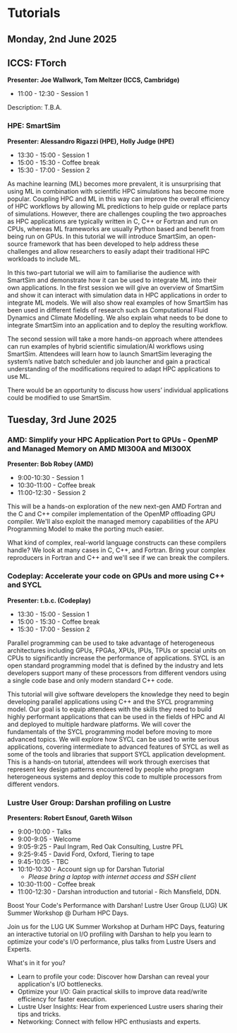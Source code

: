 # Tutorials


## Monday, 2nd June 2025 

<!-- ### ICCS: FTorch
<a label="ftorch" /> -->
### <h2 id="ftorch">ICCS: FTorch</h2>

**Presenter: Joe Wallwork, Tom Meltzer (ICCS, Cambridge)**
- 11:00 - 12:30 - Session 1

Description: T.B.A.


### HPE: SmartSim
<a label="SmartSim" />

**Presenter: Alessandro Rigazzi (HPE), Holly Judge (HPE)**
- 13:30 - 15:00 - Session 1
- 15:00 - 15:30 - Coffee break 
- 15:30 - 17:00 - Session 2

As machine learning (ML) becomes more prevalent, it is unsurprising that using ML in combination with scientific HPC simulations has become more popular. Coupling HPC and ML in this way can improve the overall efficiency of HPC workflows by allowing ML predictions to help guide or replace parts of simulations.
However, there are challenges coupling the two approaches as HPC applications are typically written in C, C++ or Fortran and run on CPUs, whereas ML frameworks are usually Python based and benefit from being run on GPUs. In this tutorial we will introduce SmartSim, an open-source framework that has been developed to help address these challenges and allow researchers to easily adapt their traditional HPC workloads to include ML.  
 
In this two-part tutorial we will aim to familiarise the audience with SmartSim and demonstrate how it can be used to integrate ML into their own applications. In the first session we will give an overview of SmartSim and show it can interact with simulation data in HPC applications in order to integrate ML models. We will also show real examples of how SmartSim has been used in different fields of research such as Computational Fluid Dynamics and Climate Modelling. We also explain what needs to be done to integrate SmartSim into an application and to deploy the resulting workflow. 
 
The second session will take a more hands-on approach where attendees can run examples of hybrid scientific simulation/AI workflows using SmartSim.  Attendees will learn how to launch SmartSim leveraging the system’s native batch scheduler and job launcher and gain a practical understanding of the modifications required to adapt HPC applications to use ML.  
 
There would be an opportunity to discuss how users’ individual applications could be modified to use SmartSim. 


## Tuesday, 3rd June 2025 

### AMD: Simplify your HPC Application Port to GPUs - OpenMP and Managed Memory on AMD MI300A and MI300X 
<a label="amd" />

**Presenter: Bob Robey (AMD)**
- 9:00-10:30 - Session 1
- 10:30-11:00 - Coffee break
- 11:00-12:30 - Session 2

This will be a hands-on exploration of the new next-gen AMD Fortran and the C and C++ compiler implementation of the OpenMP offloading GPU compiler. We'll also exploit the managed memory capabilities of the APU Programming Model to make the porting much easier.

What kind of complex, real-world language constructs can these compilers handle? We look at many cases in C, C++, and Fortran. Bring your complex reproducers in Fortran and C++ and we'll see if we can break the compilers.


### Codeplay: Accelerate your code on GPUs and more using C++ and SYCL
<a label="SYCL" />

**Presenter: t.b.c. (Codeplay)**
- 13:30 - 15:00 - Session 1
- 15:00 - 15:30 - Coffee break 
- 15:30 - 17:00 - Session 2

Parallel programming can be used to take advantage of heterogeneous architectures including GPUs, FPGAs, XPUs, IPUs, TPUs or special units on CPUs to significantly increase the performance of applications. SYCL is an open standard programming model that is defined by the industry and lets developers support many of these processors from different vendors using a single code base and only modern standard C++ code.

This tutorial will give software developers the knowledge they need to begin developing parallel applications using C++ and the SYCL programming model. Our goal is to equip attendees with the skills they need to build highly performant applications that can be used in the fields of HPC and AI and deployed to multiple hardware platforms. We will cover the fundamentals of the SYCL programming model before moving to more advanced topics. We will explore how SYCL can be used to write serious applications, covering intermediate to advanced features of SYCL as well as some of the tools and libraries that support SYCL application development.
This is a hands-on tutorial, attendees will work through exercises that represent key design patterns encountered by people who program heterogeneous systems and deploy this code to multiple processors from different vendors.


### Lustre User Group: Darshan profiling on Lustre 
<a label="lustre" />

**Presenters: Robert Esnouf, Gareth Wilson**
- 9:00-10:00 - Talks
- 9:00-9:05 - Welcome
- 9:05-9:25 - Paul Ingram, Red Oak Consulting, Lustre PFL
- 9:25-9:45 - David Ford, Oxford, Tiering to tape
- 9:45-10:05 - TBC
- 10:10-10:30 - Account sign up for Darshan Tutorial
  - *Please bring a laptop with internet access and SSH client*
- 10:30-11:00 - Coffee break
- 11:00-12:30 - Darshan introduction and tutorial - Rich Mansfield, DDN.

Boost Your Code's Performance with Darshan! Lustre User Group (LUG) UK Summer Workshop @ Durham HPC Days.

Join us for the LUG UK Summer Workshop at Durham HPC Days, featuring
an interactive tutorial on I/O profiling with Darshan to help you
learn to optimize your code's I/O performance, plus talks from Lustre
Users and Experts.

What's in it for you?
- Learn to profile your code: Discover how Darshan can reveal your application's I/O bottlenecks.
- Optimize your I/O: Gain practical skills to improve data read/write efficiency for faster execution.
- Lustre User Insights: Hear from experienced Lustre users sharing their tips and tricks.
- Networking: Connect with fellow HPC enthusiasts and experts.

